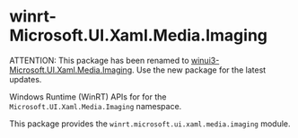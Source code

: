 <!-- warning: Please don't edit this file. It was automatically generated. -->

# winrt-Microsoft.UI.Xaml.Media.Imaging

ATTENTION: This package has been renamed to
[winui3-Microsoft.UI.Xaml.Media.Imaging](https://pypi.org/project/winui3-Microsoft.UI.Xaml.Media.Imaging/).
Use the new package for the latest updates.

Windows Runtime (WinRT) APIs for for the `Microsoft.UI.Xaml.Media.Imaging` namespace.

This package provides the `winrt.microsoft.ui.xaml.media.imaging` module.
